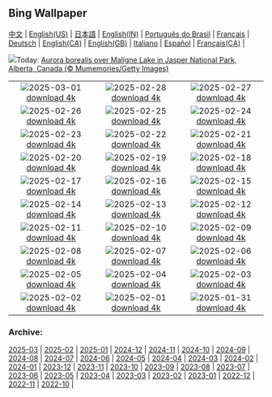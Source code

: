 ## Bing Wallpaper
[中文](README.md) |                     [English(US)](en-US.md) |                     [日本語](ja-JP.md) |                     [English(IN)](en-IN.md) |                     [Português do Brasil](pt-BR.md) |                     [Français](fr-FR.md) |                     [Deutsch](de-DE.md) |                     [English(CA)](en-CA.md) |                     [English(GB)](en-GB.md) |                     [Italiano](it-IT.md) |                     [Español](es-ES.md) |                     [Français(CA)](fr-CA.md) |                    

![](https://www.bing.com/th?id=OHR.MaligneLakeJasper_EN-CA0802451019_UHD.jpg&w=1000)Today: [Aurora borealis over Maligne Lake in Jasper National Park, Alberta, Canada (© Mumemories/Getty Images)](https://www.bing.com/th?id=OHR.MaligneLakeJasper_EN-CA0802451019_UHD.jpg)

|      |      |      |
| :----: | :----: | :----: |
|![](https://www.bing.com/th?id=OHR.NevadaBigHorns_EN-CA8281032097_UHD.jpg&pid=hp&w=384&h=216&rs=1&c=4)2025-03-01 [download 4k](https://www.bing.com/th?id=OHR.NevadaBigHorns_EN-CA8281032097_UHD.jpg)|![](https://www.bing.com/th?id=OHR.PolarCub_EN-CA8015894762_UHD.jpg&pid=hp&w=384&h=216&rs=1&c=4)2025-02-28 [download 4k](https://www.bing.com/th?id=OHR.PolarCub_EN-CA8015894762_UHD.jpg)|![](https://www.bing.com/th?id=OHR.ArgyllStalker_EN-CA0781984286_UHD.jpg&pid=hp&w=384&h=216&rs=1&c=4)2025-02-27 [download 4k](https://www.bing.com/th?id=OHR.ArgyllStalker_EN-CA0781984286_UHD.jpg)|
|![](https://www.bing.com/th?id=OHR.BryceHoodoos_EN-CA7439537445_UHD.jpg&pid=hp&w=384&h=216&rs=1&c=4)2025-02-26 [download 4k](https://www.bing.com/th?id=OHR.BryceHoodoos_EN-CA7439537445_UHD.jpg)|![](https://www.bing.com/th?id=OHR.GiantCuttlefish_EN-CA7282936990_UHD.jpg&pid=hp&w=384&h=216&rs=1&c=4)2025-02-25 [download 4k](https://www.bing.com/th?id=OHR.GiantCuttlefish_EN-CA7282936990_UHD.jpg)|![](https://www.bing.com/th?id=OHR.MtFujiSunrise_EN-CA7120845966_UHD.jpg&pid=hp&w=384&h=216&rs=1&c=4)2025-02-24 [download 4k](https://www.bing.com/th?id=OHR.MtFujiSunrise_EN-CA7120845966_UHD.jpg)|
|![](https://www.bing.com/th?id=OHR.StLouisArch_EN-CA6246210465_UHD.jpg&pid=hp&w=384&h=216&rs=1&c=4)2025-02-23 [download 4k](https://www.bing.com/th?id=OHR.StLouisArch_EN-CA6246210465_UHD.jpg)|![](https://www.bing.com/th?id=OHR.ChampakaSarasi_EN-CA6048642265_UHD.jpg&pid=hp&w=384&h=216&rs=1&c=4)2025-02-22 [download 4k](https://www.bing.com/th?id=OHR.ChampakaSarasi_EN-CA6048642265_UHD.jpg)|![](https://www.bing.com/th?id=OHR.CanadaDeer_EN-CA2853783794_UHD.jpg&pid=hp&w=384&h=216&rs=1&c=4)2025-02-21 [download 4k](https://www.bing.com/th?id=OHR.CanadaDeer_EN-CA2853783794_UHD.jpg)|
|![](https://www.bing.com/th?id=OHR.IceHoleOtter_EN-CA2426610896_UHD.jpg&pid=hp&w=384&h=216&rs=1&c=4)2025-02-20 [download 4k](https://www.bing.com/th?id=OHR.IceHoleOtter_EN-CA2426610896_UHD.jpg)|![](https://www.bing.com/th?id=OHR.BlueBelize_EN-CA2231756573_UHD.jpg&pid=hp&w=384&h=216&rs=1&c=4)2025-02-19 [download 4k](https://www.bing.com/th?id=OHR.BlueBelize_EN-CA2231756573_UHD.jpg)|![](https://www.bing.com/th?id=OHR.CatalanPyrenees_EN-CA2016949817_UHD.jpg&pid=hp&w=384&h=216&rs=1&c=4)2025-02-18 [download 4k](https://www.bing.com/th?id=OHR.CatalanPyrenees_EN-CA2016949817_UHD.jpg)|
|![](https://www.bing.com/th?id=OHR.HumpbackMother_EN-CA1768570796_UHD.jpg&pid=hp&w=384&h=216&rs=1&c=4)2025-02-17 [download 4k](https://www.bing.com/th?id=OHR.HumpbackMother_EN-CA1768570796_UHD.jpg)|![](https://www.bing.com/th?id=OHR.Misotsuchi2025_EN-CA1564430447_UHD.jpg&pid=hp&w=384&h=216&rs=1&c=4)2025-02-16 [download 4k](https://www.bing.com/th?id=OHR.Misotsuchi2025_EN-CA1564430447_UHD.jpg)|![](https://www.bing.com/th?id=OHR.PenguinLove_EN-CA0448805956_UHD.jpg&pid=hp&w=384&h=216&rs=1&c=4)2025-02-15 [download 4k](https://www.bing.com/th?id=OHR.PenguinLove_EN-CA0448805956_UHD.jpg)|
|![](https://www.bing.com/th?id=OHR.LakeTyrrell_EN-CA0250620442_UHD.jpg&pid=hp&w=384&h=216&rs=1&c=4)2025-02-14 [download 4k](https://www.bing.com/th?id=OHR.LakeTyrrell_EN-CA0250620442_UHD.jpg)|![](https://www.bing.com/th?id=OHR.GalapagosIguana_EN-CA9835077586_UHD.jpg&pid=hp&w=384&h=216&rs=1&c=4)2025-02-13 [download 4k](https://www.bing.com/th?id=OHR.GalapagosIguana_EN-CA9835077586_UHD.jpg)|![](https://www.bing.com/th?id=OHR.YungangGrottoes_EN-CA9325528271_UHD.jpg&pid=hp&w=384&h=216&rs=1&c=4)2025-02-12 [download 4k](https://www.bing.com/th?id=OHR.YungangGrottoes_EN-CA9325528271_UHD.jpg)|
|![](https://www.bing.com/th?id=OHR.BanffSnow25_EN-CA9095652551_UHD.jpg&pid=hp&w=384&h=216&rs=1&c=4)2025-02-11 [download 4k](https://www.bing.com/th?id=OHR.BanffSnow25_EN-CA9095652551_UHD.jpg)|![](https://www.bing.com/th?id=OHR.AlstromPoint_EN-CA8518632532_UHD.jpg&pid=hp&w=384&h=216&rs=1&c=4)2025-02-10 [download 4k](https://www.bing.com/th?id=OHR.AlstromPoint_EN-CA8518632532_UHD.jpg)|![](https://www.bing.com/th?id=OHR.SnowySvaneti_EN-CA8293251402_UHD.jpg&pid=hp&w=384&h=216&rs=1&c=4)2025-02-09 [download 4k](https://www.bing.com/th?id=OHR.SnowySvaneti_EN-CA8293251402_UHD.jpg)|
|![](https://www.bing.com/th?id=OHR.BlueNorway_EN-CA8085268470_UHD.jpg&pid=hp&w=384&h=216&rs=1&c=4)2025-02-08 [download 4k](https://www.bing.com/th?id=OHR.BlueNorway_EN-CA8085268470_UHD.jpg)|![](https://www.bing.com/th?id=OHR.WhararikiBeach_EN-CA4374441149_UHD.jpg&pid=hp&w=384&h=216&rs=1&c=4)2025-02-07 [download 4k](https://www.bing.com/th?id=OHR.WhararikiBeach_EN-CA4374441149_UHD.jpg)|![](https://www.bing.com/th?id=OHR.ScottishSheep_EN-CA4202362647_UHD.jpg&pid=hp&w=384&h=216&rs=1&c=4)2025-02-06 [download 4k](https://www.bing.com/th?id=OHR.ScottishSheep_EN-CA4202362647_UHD.jpg)|
|![](https://www.bing.com/th?id=OHR.GoldenBridge_EN-CA4566090328_UHD.jpg&pid=hp&w=384&h=216&rs=1&c=4)2025-02-05 [download 4k](https://www.bing.com/th?id=OHR.GoldenBridge_EN-CA4566090328_UHD.jpg)|![](https://www.bing.com/th?id=OHR.RibbleheadViaduct_EN-CA3107714600_UHD.jpg&pid=hp&w=384&h=216&rs=1&c=4)2025-02-04 [download 4k](https://www.bing.com/th?id=OHR.RibbleheadViaduct_EN-CA3107714600_UHD.jpg)|![](https://www.bing.com/th?id=OHR.AustriaMarmot_EN-CA2613536224_UHD.jpg&pid=hp&w=384&h=216&rs=1&c=4)2025-02-03 [download 4k](https://www.bing.com/th?id=OHR.AustriaMarmot_EN-CA2613536224_UHD.jpg)|
|![](https://www.bing.com/th?id=OHR.OrdesaSpain_EN-CA2671146854_UHD.jpg&pid=hp&w=384&h=216&rs=1&c=4)2025-02-02 [download 4k](https://www.bing.com/th?id=OHR.OrdesaSpain_EN-CA2671146854_UHD.jpg)|![](https://www.bing.com/th?id=OHR.PlainsZebra_EN-CA2255570448_UHD.jpg&pid=hp&w=384&h=216&rs=1&c=4)2025-02-01 [download 4k](https://www.bing.com/th?id=OHR.PlainsZebra_EN-CA2255570448_UHD.jpg)|![](https://www.bing.com/th?id=OHR.BoatShowVan_EN-CA2061504870_UHD.jpg&pid=hp&w=384&h=216&rs=1&c=4)2025-01-31 [download 4k](https://www.bing.com/th?id=OHR.BoatShowVan_EN-CA2061504870_UHD.jpg)|


### Archive:
[2025-03](archive/en-CA/202503/README.md) | [2025-02](archive/en-CA/202502/README.md) | [2025-01](archive/en-CA/202501/README.md) | [2024-12](archive/en-CA/202412/README.md) | [2024-11](archive/en-CA/202411/README.md) | [2024-10](archive/en-CA/202410/README.md) | [2024-09](archive/en-CA/202409/README.md) | [2024-08](archive/en-CA/202408/README.md) | [2024-07](archive/en-CA/202407/README.md) | [2024-06](archive/en-CA/202406/README.md) | [2024-05](archive/en-CA/202405/README.md) | [2024-04](archive/en-CA/202404/README.md) | [2024-03](archive/en-CA/202403/README.md) | [2024-02](archive/en-CA/202402/README.md) | [2024-01](archive/en-CA/202401/README.md) | [2023-12](archive/en-CA/202312/README.md) | [2023-11](archive/en-CA/202311/README.md) | [2023-10](archive/en-CA/202310/README.md) | [2023-09](archive/en-CA/202309/README.md) | [2023-08](archive/en-CA/202308/README.md) | [2023-07](archive/en-CA/202307/README.md) | [2023-06](archive/en-CA/202306/README.md) | [2023-05](archive/en-CA/202305/README.md) | [2023-04](archive/en-CA/202304/README.md) | [2023-03](archive/en-CA/202303/README.md) | [2023-02](archive/en-CA/202302/README.md) | [2023-01](archive/en-CA/202301/README.md) | [2022-12](archive/en-CA/202212/README.md) | [2022-11](archive/en-CA/202211/README.md) | [2022-10](archive/en-CA/202210/README.md) | 
